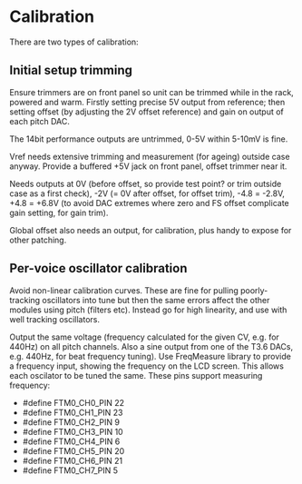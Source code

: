 # Calibration

There are two types of calibration:

## Initial setup trimming

Ensure trimmers are on front panel so unit can be trimmed while in the rack, powered and warm. Firstly setting precise 5V output from reference; then setting offset (by adjusting the 2V offset reference) and gain on output of each pitch DAC.

The 14bit performance outputs are untrimmed, 0-5V within 5-10mV is fine.

Vref needs extensive trimming and measurement (for ageing) outside case anyway. Provide a buffered +5V jack on front panel, offset trimmer near it.

Needs outputs at 0V (before offset, so provide test point? or trim outside case as a first check), -2V (= 0V after offset, for offset trim), -4.8 = -2.8V, +4.8 = +6.8V (to avoid DAC extremes where zero and FS offset complicate gain setting, for gain trim).

Global offset also needs an output, for calibration, plus handy to expose for other patching.

## Per-voice oscillator calibration

Avoid non-linear calibration curves. These are fine for pulling poorly-tracking oscillators into tune but then the same errors affect the other modules using pitch (filters etc). Instead go for high linearity, and use with well tracking oscillators.

Output the same voltage (frequency calculated for the given CV, e.g. for 440Hz) on all pitch channels. Also a sine output from one of the T3.6 DACs, e.g. 440Hz, for beat frequency tuning). Use FreqMeasure library to provide a frequency input, showing the frequency on the LCD screen. This allows each oscilator to be tuned the same. These pins support measuring frequency:

- #define FTM0_CH0_PIN 22
- #define FTM0_CH1_PIN 23
- #define FTM0_CH2_PIN  9
- #define FTM0_CH3_PIN 10
- #define FTM0_CH4_PIN  6
- #define FTM0_CH5_PIN 20
- #define FTM0_CH6_PIN 21
- #define FTM0_CH7_PIN  5